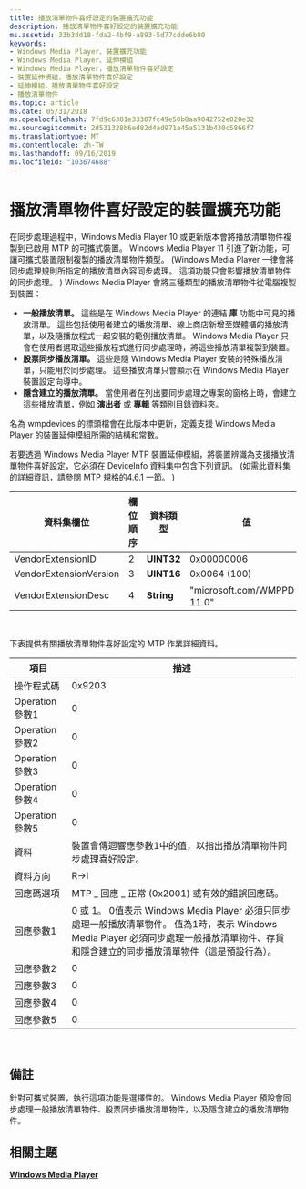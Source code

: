 ```yaml
---
title: 播放清單物件喜好設定的裝置擴充功能
description: 播放清單物件喜好設定的裝置擴充功能
ms.assetid: 33b3dd18-fda2-4bf9-a893-5d77cdde6b80
keywords:
- Windows Media Player、裝置擴充功能
- Windows Media Player、延伸模組
- Windows Media Player，播放清單物件喜好設定
- 裝置延伸模組，播放清單物件喜好設定
- 延伸模組，播放清單物件喜好設定
- 播放清單物件
ms.topic: article
ms.date: 05/31/2018
ms.openlocfilehash: 7fd9c6301e33307fc49e50b8aa9042752e020e32
ms.sourcegitcommit: 2d531328b6ed82d4ad971a45a5131b430c5866f7
ms.translationtype: MT
ms.contentlocale: zh-TW
ms.lasthandoff: 09/16/2019
ms.locfileid: "103674688"
---
```

# <a name="device-extensions-for-playlist-object-preferences"></a>播放清單物件喜好設定的裝置擴充功能

在同步處理過程中，Windows Media Player 10 或更新版本會將播放清單物件複製到已啟用 MTP 的可攜式裝置。 Windows Media Player 11 引進了新功能，可讓可攜式裝置限制複製的播放清單物件類型。  (Windows Media Player 一律會將同步處理規則所指定的播放清單內容同步處理。 這項功能只會影響播放清單物件的同步處理。 ) Windows Media Player 會將三種類型的播放清單物件從電腦複製到裝置：

-   **一般播放清單。** 這些是在 Windows Media Player 的連結 **庫** 功能中可見的播放清單。 這些包括使用者建立的播放清單、線上商店新增至媒體櫃的播放清單，以及隨播放程式一起安裝的範例播放清單。 Windows Media Player 只會在使用者選取這些播放程式進行同步處理時，將這些播放清單複製到裝置。
-   **股票同步播放清單。** 這些是隨 Windows Media Player 安裝的特殊播放清單，只能用於同步處理。 這些播放清單只會顯示在 Windows Media Player 裝置設定向導中。
-   **隱含建立的播放清單。** 當使用者在列出要同步處理之專案的窗格上時，會建立這些播放清單，例如 **演出者** 或 **專輯** 等類別目錄資料夾。

名為 wmpdevices 的標頭檔會在此版本中更新，定義支援 Windows Media Player 的裝置延伸模組所需的結構和常數。

若要透過 Windows Media Player MTP 裝置延伸模組，將裝置辨識為支援播放清單物件喜好設定，它必須在 DeviceInfo 資料集中包含下列資訊。  (如需此資料集的詳細資訊，請參閱 MTP 規格的4.6.1 一節。 ) 



| 資料集欄位          | 欄位順序 | 資料類型  | 值                       |
|------------------------|-------------|------------|-----------------------------|
| VendorExtensionID      | 2           | **UINT32** | 0x00000006                  |
| VendorExtensionVersion | 3           | **UINT16** | 0x0064 (100)                 |
| VendorExtensionDesc    | 4           | **String** | "microsoft.com/WMPPD： 11.0" |



 

下表提供有關播放清單物件喜好設定的 MTP 作業詳細資料。



| 項目                  | 描述                                                                                                                                                                                                                                                                                     |
|-----------------------|-------------------------------------------------------------------------------------------------------------------------------------------------------------------------------------------------------------------------------------------------------------------------------------------------|
| 操作程式碼        | 0x9203                                                                                                                                                                                                                                                                                          |
| Operation 參數1 | 0                                                                                                                                                                                                                                                                                               |
| Operation 參數2 | 0                                                                                                                                                                                                                                                                                               |
| Operation 參數3 | 0                                                                                                                                                                                                                                                                                               |
| Operation 參數4 | 0                                                                                                                                                                                                                                                                                               |
| Operation 參數5 | 0                                                                                                                                                                                                                                                                                               |
| 資料                  | 裝置會傳迴響應參數1中的值，以指出播放清單物件同步處理喜好設定。                                                                                                                                                                                      |
| 資料方向        | R->I                                                                                                                                                                                                                                                                                         |
| 回應碼選項 | MTP \_ 回應 \_ 正常 (0x2001) 或有效的錯誤回應碼。                                                                                                                                                                                                                                        |
| 回應參數1  | 0 或 1。 0值表示 Windows Media Player 必須只同步處理一般播放清單物件。 值為1時，表示 Windows Media Player 必須同步處理一般播放清單物件、存貨和隱含建立的同步播放清單物件（這是預設行為）。 |
| 回應參數2  | 0                                                                                                                                                                                                                                                                                               |
| 回應參數3  | 0                                                                                                                                                                                                                                                                                               |
| 回應參數4  | 0                                                                                                                                                                                                                                                                                               |
| 回應參數5  | 0                                                                                                                                                                                                                                                                                               |



 

## <a name="remarks"></a>備註

針對可攜式裝置，執行這項功能是選擇性的。 Windows Media Player 預設會同步處理一般播放清單物件、股票同步播放清單物件，以及隱含建立的播放清單物件。

## <a name="related-topics"></a>相關主題

<dl> <dt>

[**Windows Media Player**](windows-media-player.md)
</dt> </dl>

 

 




